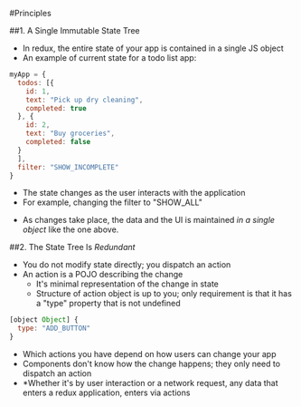 #Principles

##1. A Single Immutable State Tree
* In redux, the entire state of your app is contained in a single JS object
* An example of current state for a todo list app:
```javascript
myApp = {
  todos: [{
    id: 1,
    text: "Pick up dry cleaning",
    completed: true
  }, {
    id: 2,
    text: "Buy groceries",
    completed: false
  }
  ],
  filter: "SHOW_INCOMPLETE"
}
```
  - The state changes as the user interacts with the application
  - For example, changing the filter to "SHOW_ALL"
* As changes take place, the data and the UI is maintained *in a single object* like the one above.

##2. The State Tree Is *Redundant*
* You do not modify state directly; you dispatch an action
* An action is a POJO describing the change
  - It's minimal representation of the change in state
  - Structure of action object is up to you; only requirement is that it has a "type" property that is not undefined
```javascript
[object Object] {
  type: "ADD_BUTTON"
}
```
* Which actions you have depend on how users can change your app
* Components don't know how the change happens; they only need to dispatch an action
* *Whether it's by user interaction or a network request, any data that enters a redux application, enters via actions
